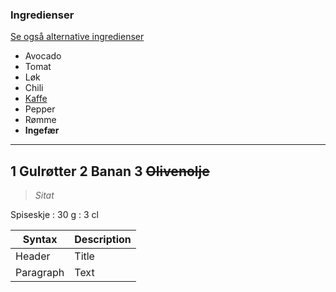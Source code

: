 ### Ingredienser
[Se også alternative ingredienser](enfh/ingredienser.txt) 
* Avocado
* Tomat 
* Løk 
* Chili
* [Kaffe](https://lokalhistoriewiki.no/wiki/Kaffe)
* Pepper
* Rømme
* **Ingefær**
---
1 Gulrøtter
2 Banan
3 ~~Olivenolje~~
---
> *Sitat*

Spiseskje
: 30 g
: 3 cl

| Syntax | Description |
| ----------- | ----------- |
| Header | Title |
| Paragraph | Text |
